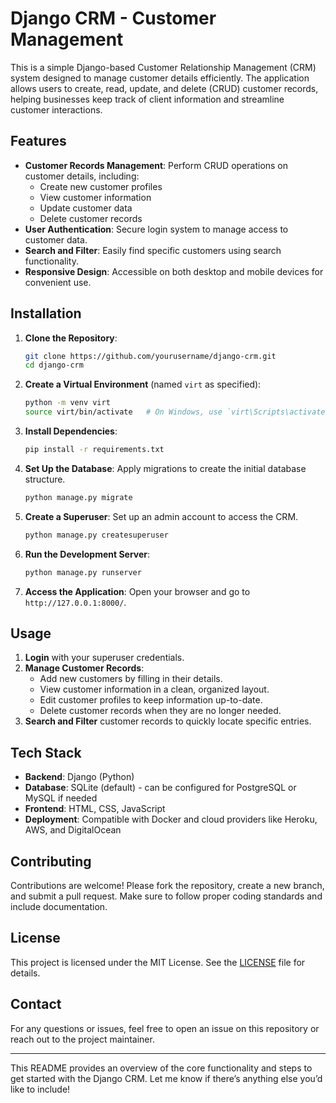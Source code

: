 

# Django CRM - Customer Management

This is a simple Django-based Customer Relationship Management (CRM) system designed to manage customer details efficiently. The application allows users to create, read, update, and delete (CRUD) customer records, helping businesses keep track of client information and streamline customer interactions.

## Features

- **Customer Records Management**: Perform CRUD operations on customer details, including:
  - Create new customer profiles
  - View customer information
  - Update customer data
  - Delete customer records
- **User Authentication**: Secure login system to manage access to customer data.
- **Search and Filter**: Easily find specific customers using search functionality.
- **Responsive Design**: Accessible on both desktop and mobile devices for convenient use.

## Installation

1. **Clone the Repository**:
    ```bash
    git clone https://github.com/yourusername/django-crm.git
    cd django-crm
    ```

2. **Create a Virtual Environment** (named `virt` as specified):
    ```bash
    python -m venv virt
    source virt/bin/activate   # On Windows, use `virt\Scripts\activate`
    ```

3. **Install Dependencies**:
    ```bash
    pip install -r requirements.txt
    ```

4. **Set Up the Database**:
    Apply migrations to create the initial database structure.
    ```bash
    python manage.py migrate
    ```

5. **Create a Superuser**:
    Set up an admin account to access the CRM.
    ```bash
    python manage.py createsuperuser
    ```

6. **Run the Development Server**:
    ```bash
    python manage.py runserver
    ```

7. **Access the Application**:
    Open your browser and go to `http://127.0.0.1:8000/`.

## Usage

1. **Login** with your superuser credentials.
2. **Manage Customer Records**:
   - Add new customers by filling in their details.
   - View customer information in a clean, organized layout.
   - Edit customer profiles to keep information up-to-date.
   - Delete customer records when they are no longer needed.
3. **Search and Filter** customer records to quickly locate specific entries.

## Tech Stack

- **Backend**: Django (Python)
- **Database**: SQLite (default) - can be configured for PostgreSQL or MySQL if needed
- **Frontend**: HTML, CSS, JavaScript
- **Deployment**: Compatible with Docker and cloud providers like Heroku, AWS, and DigitalOcean

## Contributing

Contributions are welcome! Please fork the repository, create a new branch, and submit a pull request. Make sure to follow proper coding standards and include documentation.

## License

This project is licensed under the MIT License. See the [LICENSE](LICENSE) file for details.

## Contact

For any questions or issues, feel free to open an issue on this repository or reach out to the project maintainer.

---

This README provides an overview of the core functionality and steps to get started with the Django CRM. Let me know if there’s anything else you’d like to include!
